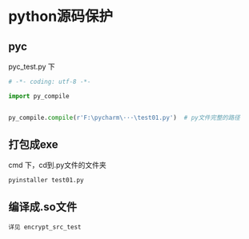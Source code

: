 # python源码保护

## pyc

pyc_test.py 下

```python
# -*- coding: utf-8 -*-

import py_compile


py_compile.compile(r'F:\pycharm\···\test01.py')  # py文件完整的路径
```

## 打包成exe

cmd 下，cd到.py文件的文件夹

```
pyinstaller test01.py
```

## 编译成.so文件

```
详见 encrypt_src_test
```
